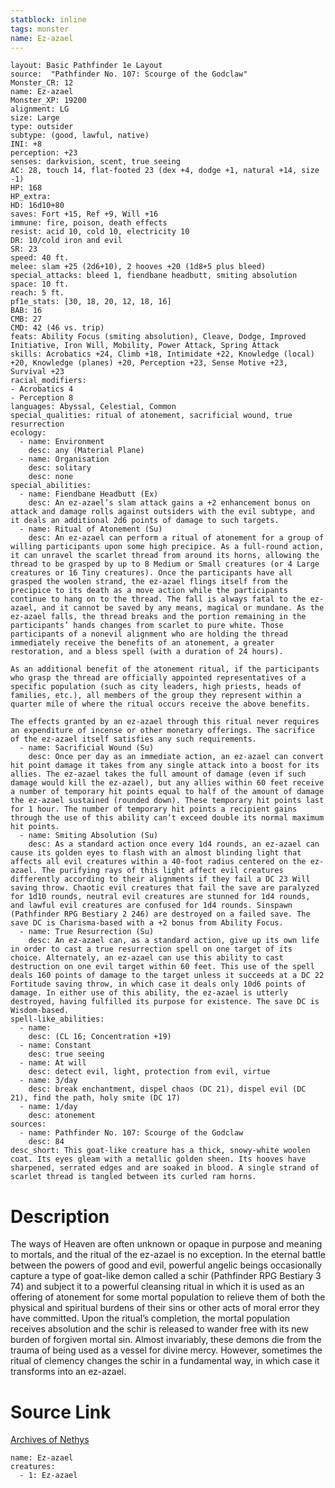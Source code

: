 ```yaml
---
statblock: inline
tags: monster
name: Ez-azael
---
```

```statblock
layout: Basic Pathfinder 1e Layout
source:  "Pathfinder No. 107: Scourge of the Godclaw"
Monster_CR: 12
name: Ez-azael
Monster_XP: 19200
alignment: LG
size: Large
type: outsider
subtype: (good, lawful, native)
INI: +8
perception: +23
senses: darkvision, scent, true seeing
AC: 28, touch 14, flat-footed 23 (dex +4, dodge +1, natural +14, size -1)
HP: 168
HP_extra: 
HD: 16d10+80
saves: Fort +15, Ref +9, Will +16
immune: fire, poison, death effects
resist: acid 10, cold 10, electricity 10
DR: 10/cold iron and evil
SR: 23
speed: 40 ft.
melee: slam +25 (2d6+10), 2 hooves +20 (1d8+5 plus bleed)
special_attacks: bleed 1, fiendbane headbutt, smiting absolution
space: 10 ft.
reach: 5 ft.
pf1e_stats: [30, 18, 20, 12, 18, 16]
BAB: 16
CMB: 27
CMD: 42 (46 vs. trip)
feats: Ability Focus (smiting absolution), Cleave, Dodge, Improved Initiative, Iron Will, Mobility, Power Attack, Spring Attack
skills: Acrobatics +24, Climb +18, Intimidate +22, Knowledge (local) +20, Knowledge (planes) +20, Perception +23, Sense Motive +23, Survival +23
racial_modifiers:
- Acrobatics 4
- Perception 8
languages: Abyssal, Celestial, Common
special_qualities: ritual of atonement, sacrificial wound, true resurrection
ecology:
  - name: Environment
    desc: any (Material Plane)
  - name: Organisation
    desc: solitary
    desc: none
special_abilities:
  - name: Fiendbane Headbutt (Ex)
    desc: An ez-azael’s slam attack gains a +2 enhancement bonus on attack and damage rolls against outsiders with the evil subtype, and it deals an additional 2d6 points of damage to such targets.
  - name: Ritual of Atonement (Su)
    desc: An ez-azael can perform a ritual of atonement for a group of willing participants upon some high precipice. As a full-round action, it can unravel the scarlet thread from around its horns, allowing the thread to be grasped by up to 8 Medium or Small creatures (or 4 Large creatures or 16 Tiny creatures). Once the participants have all grasped the woolen strand, the ez-azael flings itself from the precipice to its death as a move action while the participants continue to hang on to the thread. The fall is always fatal to the ez-azael, and it cannot be saved by any means, magical or mundane. As the ez-azael falls, the thread breaks and the portion remaining in the participants’ hands changes from scarlet to pure white. Those participants of a nonevil alignment who are holding the thread immediately receive the benefits of an atonement, a greater restoration, and a bless spell (with a duration of 24 hours).

As an additional benefit of the atonement ritual, if the participants who grasp the thread are officially appointed representatives of a specific population (such as city leaders, high priests, heads of families, etc.), all members of the group they represent within a quarter mile of where the ritual occurs receive the above benefits.

The effects granted by an ez-azael through this ritual never requires an expenditure of incense or other monetary offerings. The sacrifice of the ez-azael itself satisfies any such requirements.
  - name: Sacrificial Wound (Su)
    desc: Once per day as an immediate action, an ez-azael can convert hit point damage it takes from any single attack into a boost for its allies. The ez-azael takes the full amount of damage (even if such damage would kill the ez-azael), but any allies within 60 feet receive a number of temporary hit points equal to half of the amount of damage the ez-azael sustained (rounded down). These temporary hit points last for 1 hour. The number of temporary hit points a recipient gains through the use of this ability can’t exceed double its normal maximum hit points.
  - name: Smiting Absolution (Su)
    desc: As a standard action once every 1d4 rounds, an ez-azael can cause its golden eyes to flash with an almost blinding light that affects all evil creatures within a 40-foot radius centered on the ez-azael. The purifying rays of this light affect evil creatures differently according to their alignments if they fail a DC 23 Will saving throw. Chaotic evil creatures that fail the save are paralyzed for 1d10 rounds, neutral evil creatures are stunned for 1d4 rounds, and lawful evil creatures are confused for 1d4 rounds. Sinspawn (Pathfinder RPG Bestiary 2 246) are destroyed on a failed save. The save DC is Charisma-based with a +2 bonus from Ability Focus.
  - name: True Resurrection (Su)
    desc: An ez-azael can, as a standard action, give up its own life in order to cast a true resurrection spell on one target of its choice. Alternately, an ez-azael can use this ability to cast destruction on one evil target within 60 feet. This use of the spell deals 160 points of damage to the target unless it succeeds at a DC 22 Fortitude saving throw, in which case it deals only 10d6 points of damage. In either use of this ability, the ez-azael is utterly destroyed, having fulfilled its purpose for existence. The save DC is Wisdom-based.
spell-like_abilities:
  - name:
    desc: (CL 16; Concentration +19)
  - name: Constant
    desc: true seeing
  - name: At will
    desc: detect evil, light, protection from evil, virtue
  - name: 3/day
    desc: break enchantment, dispel chaos (DC 21), dispel evil (DC 21), find the path, holy smite (DC 17)
  - name: 1/day
    desc: atonement
sources:
  - name: Pathfinder No. 107: Scourge of the Godclaw
    desc: 84
desc_short: This goat-like creature has a thick, snowy-white woolen coat. Its eyes gleam with a metallic golden sheen. Its hooves have sharpened, serrated edges and are soaked in blood. A single strand of scarlet thread is tangled between its curled ram horns.
```
# Description
The ways of Heaven are often unknown or opaque in purpose and meaning to mortals, and the ritual of the ez-azael is no exception. In the eternal battle between the powers of good and evil, powerful angelic beings occasionally capture a type of goat-like demon called a schir (Pathfinder RPG Bestiary 3 74) and subject it to a powerful cleansing ritual in which it is used as an offering of atonement for some mortal population to relieve them of both the physical and spiritual burdens of their sins or other acts of moral error they have committed. Upon the ritual’s completion, the mortal population receives absolution and the schir is released to wander free with its new burden of forgiven mortal sin. Almost invariably, these demons die from the trauma of being used as a vessel for divine mercy. However, sometimes the ritual of clemency changes the schir in a fundamental way, in which case it transforms into an ez-azael.
# Source Link
[Archives of Nethys](https://aonprd.com/MonsterDisplay.aspx?ItemName=Ez-azael)
```encounter-table
name: Ez-azael
creatures:
  - 1: Ez-azael
```
